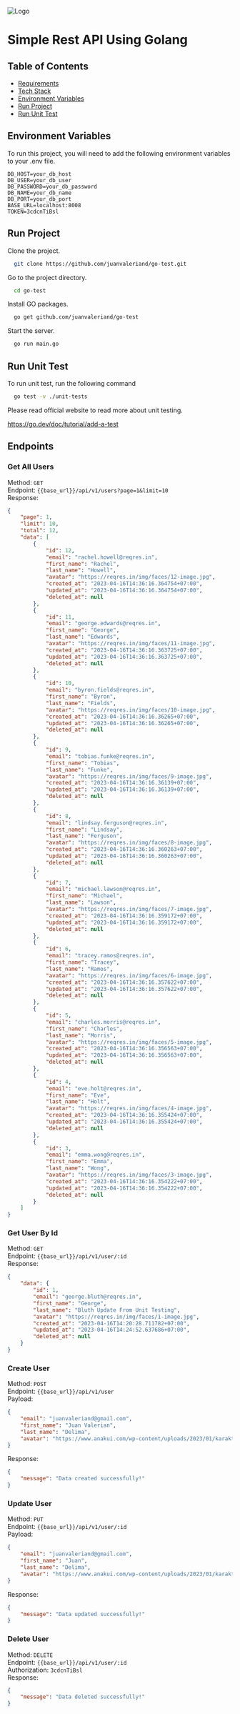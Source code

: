 
![Logo](https://go.dev/blog/go-brand/Go-Logo/PNG/Go-Logo_Blue.png)


# Simple Rest API Using Golang



Table of Contents
-----------------

  * [Requirements](#requirements)
  * [Tech Stack](#tech-stack)
  * [Environment Variables](#environment-variables)
  * [Run Project](#run-project)
  * [Run Unit Test](#run-unit-test)
## Environment Variables

To run this project, you will need to add the following environment variables to your .env file.

```
DB_HOST=your_db_host                   
DB_USER=your_db_user
DB_PASSWORD=your_db_password
DB_NAME=your_db_name  
DB_PORT=your_db_port
BASE_URL=localhost:8008
TOKEN=3cdcnTiBsl
```


## Run Project

Clone the project.

```bash
  git clone https://github.com/juanvaleriand/go-test.git
```

Go to the project directory.

```bash
  cd go-test
```

Install GO packages.

```bash
  go get github.com/juanvaleriand/go-test
```

Start the server.

```bash
  go run main.go
```


## Run Unit Test

To run unit test, run the following command

```bash
  go test -v ./unit-tests
```

Please read official website to read more about unit testing.

https://go.dev/doc/tutorial/add-a-test


## Endpoints

### Get All Users
Method: `GET` \
Endpoint: `{{base_url}}/api/v1/users?page=1&limit=10`\
Response:
```json
{
    "page": 1,
    "limit": 10,
    "total": 12,
    "data": [
        {
            "id": 12,
            "email": "rachel.howell@reqres.in",
            "first_name": "Rachel",
            "last_name": "Howell",
            "avatar": "https://reqres.in/img/faces/12-image.jpg",
            "created_at": "2023-04-16T14:36:16.364754+07:00",
            "updated_at": "2023-04-16T14:36:16.364754+07:00",
            "deleted_at": null
        },
        {
            "id": 11,
            "email": "george.edwards@reqres.in",
            "first_name": "George",
            "last_name": "Edwards",
            "avatar": "https://reqres.in/img/faces/11-image.jpg",
            "created_at": "2023-04-16T14:36:16.363725+07:00",
            "updated_at": "2023-04-16T14:36:16.363725+07:00",
            "deleted_at": null
        },
        {
            "id": 10,
            "email": "byron.fields@reqres.in",
            "first_name": "Byron",
            "last_name": "Fields",
            "avatar": "https://reqres.in/img/faces/10-image.jpg",
            "created_at": "2023-04-16T14:36:16.36265+07:00",
            "updated_at": "2023-04-16T14:36:16.36265+07:00",
            "deleted_at": null
        },
        {
            "id": 9,
            "email": "tobias.funke@reqres.in",
            "first_name": "Tobias",
            "last_name": "Funke",
            "avatar": "https://reqres.in/img/faces/9-image.jpg",
            "created_at": "2023-04-16T14:36:16.36139+07:00",
            "updated_at": "2023-04-16T14:36:16.36139+07:00",
            "deleted_at": null
        },
        {
            "id": 8,
            "email": "lindsay.ferguson@reqres.in",
            "first_name": "Lindsay",
            "last_name": "Ferguson",
            "avatar": "https://reqres.in/img/faces/8-image.jpg",
            "created_at": "2023-04-16T14:36:16.360263+07:00",
            "updated_at": "2023-04-16T14:36:16.360263+07:00",
            "deleted_at": null
        },
        {
            "id": 7,
            "email": "michael.lawson@reqres.in",
            "first_name": "Michael",
            "last_name": "Lawson",
            "avatar": "https://reqres.in/img/faces/7-image.jpg",
            "created_at": "2023-04-16T14:36:16.359172+07:00",
            "updated_at": "2023-04-16T14:36:16.359172+07:00",
            "deleted_at": null
        },
        {
            "id": 6,
            "email": "tracey.ramos@reqres.in",
            "first_name": "Tracey",
            "last_name": "Ramos",
            "avatar": "https://reqres.in/img/faces/6-image.jpg",
            "created_at": "2023-04-16T14:36:16.357622+07:00",
            "updated_at": "2023-04-16T14:36:16.357622+07:00",
            "deleted_at": null
        },
        {
            "id": 5,
            "email": "charles.morris@reqres.in",
            "first_name": "Charles",
            "last_name": "Morris",
            "avatar": "https://reqres.in/img/faces/5-image.jpg",
            "created_at": "2023-04-16T14:36:16.356563+07:00",
            "updated_at": "2023-04-16T14:36:16.356563+07:00",
            "deleted_at": null
        },
        {
            "id": 4,
            "email": "eve.holt@reqres.in",
            "first_name": "Eve",
            "last_name": "Holt",
            "avatar": "https://reqres.in/img/faces/4-image.jpg",
            "created_at": "2023-04-16T14:36:16.355424+07:00",
            "updated_at": "2023-04-16T14:36:16.355424+07:00",
            "deleted_at": null
        },
        {
            "id": 3,
            "email": "emma.wong@reqres.in",
            "first_name": "Emma",
            "last_name": "Wong",
            "avatar": "https://reqres.in/img/faces/3-image.jpg",
            "created_at": "2023-04-16T14:36:16.354222+07:00",
            "updated_at": "2023-04-16T14:36:16.354222+07:00",
            "deleted_at": null
        }
    ]
}
```
### Get User By Id
Method: `GET` \
Endpoint: `{{base_url}}/api/v1/user/:id`\
Response:
```json
{
    "data": {
        "id": 1,
        "email": "george.bluth@reqres.in",
        "first_name": "George",
        "last_name": "Bluth Update From Unit Testing",
        "avatar": "https://reqres.in/img/faces/1-image.jpg",
        "created_at": "2023-04-16T14:20:28.711782+07:00",
        "updated_at": "2023-04-16T14:24:52.637686+07:00",
        "deleted_at": null
    }
}
```

### Create User
Method: `POST` \
Endpoint: `{{base_url}}/api/v1/user`\
Payload:
```json
{
    "email": "juanvaleriand@gmail.com",
    "first_name": "Juan Valerian",
    "last_name": "Delima",
    "avatar": "https://www.anakui.com/wp-content/uploads/2023/01/karakter-anime-ter-cool-1.webp"
}
```
Response:
```json
{
    "message": "Data created successfully!"
}
```

### Update User
Method: `PUT` \
Endpoint: `{{base_url}}/api/v1/user/:id`\
Payload:
```json
{
    "email": "juanvaleriand@gmail.com",
    "first_name": "Juan",
    "last_name": "Delima",
    "avatar": "https://www.anakui.com/wp-content/uploads/2023/01/karakter-anime-ter-cool-1.webp"
}
```
Response:
```json
{
    "message": "Data updated successfully!"
}
```

### Delete User
Method: `DELETE` \
Endpoint: `{{base_url}}/api/v1/user/:id`\
Authorization: `3cdcnTiBsl`\
Response:
```json
{
    "message": "Data deleted successfully!"
}
```
